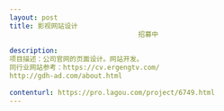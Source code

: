 ```yaml
---                
layout: post       
title: 影视网站设计
                                招募中
           
description: 
项目描述：公司官网的页面设计。网站开发。
同行业网站参考：https://cv.ergengtv.com/
http://gdh-ad.com/about.html
     
contenturl: https://pro.lagou.com/project/6749.html      
---                 
```

